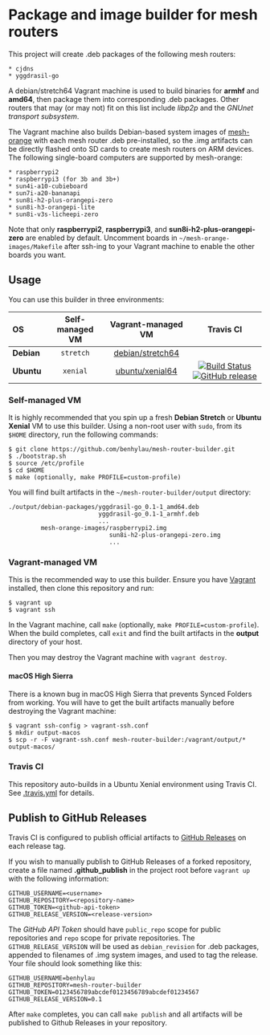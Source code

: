 Package and image builder for mesh routers
==========================================

This project will create .deb packages of the following mesh routers:

    * cjdns
    * yggdrasil-go

A debian/stretch64 Vagrant machine is used to build binaries for **armhf** and
**amd64**, then package them into corresponding .deb packages. Other routers that
may (or may not) fit on this list include _libp2p_ and the _GNUnet transport
subsystem_.

The Vagrant machine also builds Debian-based system images of
[mesh-orange](https://github.com/tomeshnet/mesh-orange) with each mesh router
.deb pre-installed, so the .img artifacts can be directly flashed onto SD cards
to create mesh routers on ARM devices. The following single-board computers are
supported by mesh-orange:

    * raspberrypi2
    * raspberrypi3 (for 3b and 3b+)
    * sun4i-a10-cubieboard
    * sun7i-a20-bananapi
    * sun8i-h2-plus-orangepi-zero
    * sun8i-h3-orangepi-lite
    * sun8i-v3s-licheepi-zero

Note that only **raspberrypi2**, **raspberrypi3**, and
**sun8i-h2-plus-orangepi-zero** are enabled by default. Uncomment boards in
`~/mesh-orange-images/Makefile` after ssh-ing to your Vagrant machine
to enable the other boards you want.

Usage
-----

You can use this builder in three environments:

| OS       | Self-managed VM | Vagrant-managed VM                                                   | Travis CI |
|:---------|:---------------:|:--------------------------------------------------------------------:|:---------:|
|**Debian**| `stretch`       | [debian/stretch64](https://app.vagrantup.com/debian/boxes/stretch64) |           |
|**Ubuntu**| `xenial`        | [ubuntu/xenial64](https://app.vagrantup.com/ubuntu/boxes/xenial64)   | [![Build Status](https://travis-ci.org/benhylau/mesh-router-builder.svg?branch=master)](https://travis-ci.org/benhylau/mesh-router-builder) [![GitHub release](https://img.shields.io/github/release/benhylau/mesh-router-builder.svg)](https://github.com/benhylau/mesh-router-builder/releases) |

### Self-managed VM

It is highly recommended that you spin up a fresh **Debian Stretch** or **Ubuntu Xenial**
VM to use this builder. Using a non-root user with `sudo`, from its `$HOME` directory,
run the following commands:

    $ git clone https://github.com/benhylau/mesh-router-builder.git
    $ ./bootstrap.sh
    $ source /etc/profile
    $ cd $HOME
    $ make (optionally, make PROFILE=custom-profile)

You will find built artifacts in the `~/mesh-router-builder/output` directory:

    ./output/debian-packages/yggdrasil-go_0.1-1_amd64.deb
                             yggdrasil-go_0.1-1_armhf.deb
                             ...
             mesh-orange-images/raspberrypi2.img
                                sun8i-h2-plus-orangepi-zero.img
                                ...

### Vagrant-managed VM

This is the recommended way to use this builder. Ensure you have
[Vagrant](https://www.vagrantup.com) installed, then clone this repository and run:

    $ vagrant up
    $ vagrant ssh

In the Vagrant machine, call `make` (optionally, `make PROFILE=custom-profile`).
When the build completes, call `exit` and find the built artifacts in the
**output** directory of your host.

Then you may destroy the Vagrant machine with `vagrant destroy`.

#### macOS High Sierra

There is a known bug in macOS High Sierra that prevents Synced Folders from
working. You will have to get the built artifacts manually before destroying the
Vagrant machine:

    $ vagrant ssh-config > vagrant-ssh.conf
    $ mkdir output-macos
    $ scp -r -F vagrant-ssh.conf mesh-router-builder:/vagrant/output/* output-macos/

### Travis CI

This repository auto-builds in a Ubuntu Xenial environment using Travis CI. See
[.travis.yml](https://github.com/benhylau/mesh-router-builder/blob/travis/.travis.yml)
for details.

Publish to GitHub Releases
--------------------------

Travis CI is configured to publish official artifacts to
[GitHub Releases](https://github.com/benhylau/mesh-router-builder/releases) on each
release tag.

If you wish to manually publish to GitHub Releases of a forked repository, create a file
named **.github_publish** in the project root before `vagrant up` with the following
information:

    GITHUB_USERNAME=<username>
    GITHUB_REPOSITORY=<repository-name>
    GITHUB_TOKEN=<github-api-token>
    GITHUB_RELEASE_VERSION=<release-version>

The _GitHub API Token_ should have `public_repo` scope for public repositories
and `repo` scope for private repositories. The `GITHUB_RELEASE_VERSION` will be
used as `debian_revision` for .deb packages, appended to filenames of .img system
images, and used to tag the release. Your file should look something like this:

    GITHUB_USERNAME=benhylau
    GITHUB_REPOSITORY=mesh-router-builder
    GITHUB_TOKEN=0123456789abcdef0123456789abcdef01234567
    GITHUB_RELEASE_VERSION=0.1

After `make` completes, you can call `make publish` and all artifacts will be
published to Github Releases in your repository.

